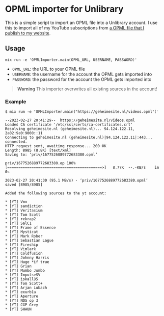 # OPML importer for Unlibrary

This is a simple script to import an OPML file into a Unlibrary account. I use this to import all of my YouTube subscriptions from [a OPML file that I publish to my website](https://geheimesite.nl/videos.opml).

## Usage

```shell
mix run -e 'OPMLImporter.main(OPML_URL, USERNAME, PASSWORD)'
```

- `OPML_URL`: the URL to your OPML file
- `USERNAME`: the username for the account the OPML gets imported into
- `PASSWORD`: the password for the account the OPML gets imported into

> **Warning**
> This importer overwrites all existing sources in the account!

### Example

```shell
$ mix run -e 'OPMLImporter.main("https://geheimesite.nl/videos.opml")'

--2023-02-27 20:41:29--  https://geheimesite.nl/videos.opml
Loaded CA certificate '/etc/ssl/certs/ca-certificates.crt'
Resolving geheimesite.nl (geheimesite.nl)... 94.124.122.11, 2a02:9e0:9000::11
Connecting to geheimesite.nl (geheimesite.nl)|94.124.122.11|:443... connected.
HTTP request sent, awaiting response... 200 OK
Length: 8985 (8.8K) [text/xml]
Saving to: ‘priv/1677526889772683380.opml’

priv/1677526889772683380.op 100%[===========================================>]   8.77K  --.-KB/s    in 0s

2023-02-27 20:41:30 (95.1 MB/s) - ‘priv/1677526889772683380.opml’ saved [8985/8985]

Added the following sources to the yt account:

* [YT] Vox
* [YT] sandiction
* [YT] Veritasium
* [YT] Tom Scott
* [YT] rekrap2
* [YT] SalC1
* [YT] Frame of Essence
* [YT] Mysticat
* [YT] Mark Rober
* [YT] Sebastian Lague
* [YT] Fireship
* [YT] Vimlark
* [YT] Coldfusion
* [YT] Johnny Harris
* [YT] Huge *if true
* [YT] Grian
* [YT] Mumbo Jumbo
* [YT] ImpulseSV
* [YT] iskall85
* [YT] Tom Scott+
* [YT] Arjan Lubach
* [YT] exurb1a
* [YT] Aperture
* [YT] NOS op 3
* [YT] CGP Grey
* [YT] SHAUN
```
